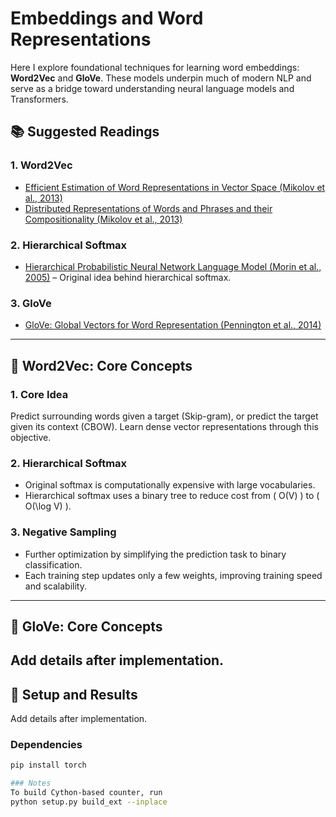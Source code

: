 # Embeddings and Word Representations

Here I explore foundational techniques for learning word embeddings: **Word2Vec** and **GloVe**. These models underpin much of modern NLP and serve as a bridge toward understanding neural language models and Transformers.

## 📚 Suggested Readings

### 1. Word2Vec
- [Efficient Estimation of Word Representations in Vector Space (Mikolov et al., 2013)](https://arxiv.org/abs/1301.3781)
- [Distributed Representations of Words and Phrases and their Compositionality (Mikolov et al., 2013)](https://arxiv.org/abs/1310.4546)

### 2. Hierarchical Softmax
- [Hierarchical Probabilistic Neural Network Language Model (Morin et al., 2005)](https://proceedings.mlr.press/r5/morin05a/morin05a.pdf) – Original idea behind hierarchical softmax.

### 3. GloVe
- [GloVe: Global Vectors for Word Representation (Pennington et al., 2014)](https://nlp.stanford.edu/pubs/glove.pdf)

---

## 🧠 Word2Vec: Core Concepts

### 1. Core Idea
Predict surrounding words given a target (Skip-gram), or predict the target given its context (CBOW). Learn dense vector representations through this objective.

### 2. Hierarchical Softmax
- Original softmax is computationally expensive with large vocabularies.
- Hierarchical softmax uses a binary tree to reduce cost from \( O(V) \) to \( O(\log V) \).

### 3. Negative Sampling
- Further optimization by simplifying the prediction task to binary classification.
- Each training step updates only a few weights, improving training speed and scalability.

---

## 🧠 GloVe:  Core Concepts

Add details after implementation.
---

## 🧪 Setup and Results
Add details after implementation.

### Dependencies
```bash
pip install torch 

### Notes
To build Cython-based counter, run
python setup.py build_ext --inplace